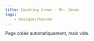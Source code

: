 ```yaml
---
title: Counting Crows - Mr. Jones
tags:
    - musique/chanson
---
```


Page créée automatiquement, mais vide.
